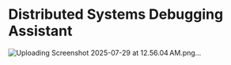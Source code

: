 # Distributed Systems Debugging Assistant

![Uploading Screenshot 2025-07-29 at 12.56.04 AM.png…]()
